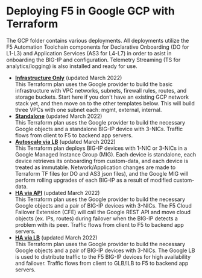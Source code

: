 # Deploying F5 in Google GCP with Terraform
The GCP folder contains various deployments. All deployments utilize the F5 Automation Toolchain components for Declarative Onboarding (DO for L1-L3) and Application Services (AS3 for L4-L7) in order to asist in onboarding the BIG-IP and configuration. Telemetry Streaming (TS for analytics/logging) is also installed and ready for use.

  - **[Infrastructure Only](Infrastructure-only)** (updated March 2022) <br> This Terraform plan uses the Google provider to build the basic infrastructure with VPC networks, subnets, firewall rules, routes, and storage buckets. Start here if you don't have an existing GCP network stack yet, and then move on to the other templates below. This will build three VPCs with one subnet each: mgmt, external, internal.
  - **[Standalone](Standalone)** (updated March 2022) <br> This Terraform plan uses the Google provider to build the necessary Google objects and a standalone BIG-IP device with 3-NICs. Traffic flows from client to F5 to backend app servers.
  - **[Autoscale via LB](Autoscale_via_lb)** (updated March 2022) <br> This Terraform plan deploys BIG-IP devices with 1-NIC or 3-NICs in a Google Managed Instance Group (MIG). Each device is standalone, each device retrieves its onboarding from custom-data, and each device is treated as immutable. Network/Application changes are made to Terraform TF files (or DO and AS3 json files), and the Google MIG will perform rolling upgrades of each BIG-IP as a result of modified custom-data.
  - **[HA via API](HA_via_api)** (updated March 2022) <br> This Terraform plan uses the Google provider to build the necessary Google objects and a pair of BIG-IP devices with 3-NICs. The F5 Cloud Failover Extension (CFE) will call the Google REST API and move cloud objects (ex. IPs, routes) during failover when the BIG-IP detects a problem with its peer. Traffic flows from client to F5 to backend app servers.
  - **[HA via LB](HA_via_lb)** (updated March 2022) <br> This Terraform plan uses the Google provider to build the necessary Google objects and a pair of BIG-IP devices with 3-NICs. The Google LB is used to distribute traffic to the F5 BIG-IP devices for high availability and failover. Traffic flows from client to GLB/ILB to F5 to backend app servers.
